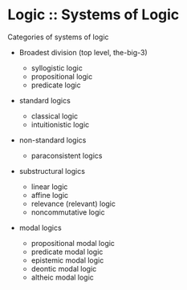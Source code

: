 # Logic :: Systems of Logic

Categories of systems of logic
- Broadest division (top level, the-big-3)
  - syllogistic logic
  - propositional logic
  - predicate logic



- standard logics
  - classical logic
  - intuitionistic logic

- non-standard logics
  - paraconsistent logics

- substructural logics
  - linear logic
  - affine logic
  - relevance (relevant) logic
  - noncommutative logic
- modal logics
  - propositional modal logic
  - predicate modal logic
  - epistemic modal logic
  - deontic modal logic
  - altheic modal logic
